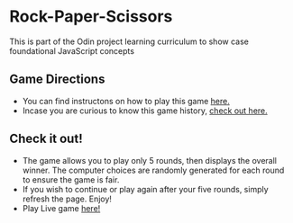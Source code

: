 # Rock-Paper-Scissors
This is part of the Odin project learning curriculum to show case foundational JavaScript concepts

## Game Directions
- You can find instructons on how to play this game [here.](https://www.youtube.com/watch?v=ND4fd6yScBM)
- Incase you are curious to know this game history, [check out here.](https://en.wikipedia.org/wiki/Rock_paper_scissors)

## Check it out!
- The game allows you to play only 5 rounds, then displays the overall winner. The computer choices are randomly generated for each round to ensure the game is fair.
- If you wish to continue or play again after your five rounds, simply refresh the page. Enjoy!
- Play Live game [here!](https://agile-learning-institute.github.io/member-moses-rock-paper-scissors/)